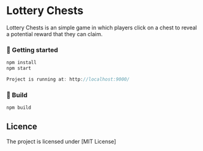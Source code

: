# Lottery Chests

Lottery Chests is an simple game in which players click on a chest to reveal a potential reward that they can claim.

### 🚀 Getting started
```js
npm install
npm start

Project is running at: http://localhost:9000/
```

### :bricks: Build
```js
npm build
```

## Licence
The project is licensed under [MIT License]